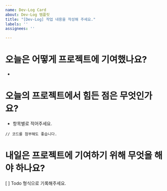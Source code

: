 ```yaml
---
name: Dev-Log Card
about: Dev-Log 템플릿
title: "[Dev-Log] 작업 내용을 작성해 주세요."
labels: ''
assignees: ''

---
```


# 오늘은 어떻게 프로젝트에 기여했나요?
- 
# 오늘의 프로젝트에서 힘든 점은 무엇인가요?
- 항목별로 적어주세요.
```
// 코드를 첨부해도 좋습니다.

```

# 내일은 프로젝트에 기여하기 위해 무엇을 해야 하나요?
[ ] Todo 형식으로 기록해주세요.
